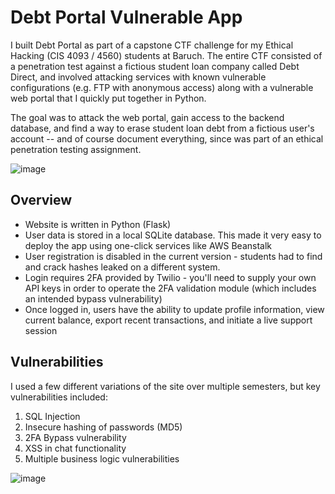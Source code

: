 # Debt Portal Vulnerable App
I built Debt Portal as part of a capstone CTF challenge for my Ethical Hacking (CIS 4093 / 4560) students at Baruch. The entire CTF consisted of a penetration test against a fictious student loan company called Debt Direct, and involved attacking services with known vulnerable configurations (e.g. FTP with anonymous access) along with a vulnerable web portal that I quickly put together in Python. 

The goal was to attack the web portal, gain access to the backend database, and find a way to erase student loan debt from a fictious user's account -- and of course document everything, since was part of an ethical penetration testing assignment.

![image](https://user-images.githubusercontent.com/46505379/153771489-9e46f146-67d5-4f6d-9906-7166c07c8f8e.png)

## Overview
* Website is written in Python (Flask)
* User data is stored in a local SQLite database. This made it very easy to deploy the app using one-click services like AWS Beanstalk
* User registration is disabled in the current version - students had to find and crack hashes leaked on a different system.
* Login requires 2FA provided by Twilio - you'll need to supply your own API keys in order to operate the 2FA validation module (which includes an intended bypass vulnerability)
* Once logged in, users have the ability to update profile information, view current balance, export recent transactions, and initiate a live support session


## Vulnerabilities
I used a few different variations of the site over multiple semesters, but key vulnerabilities included:
1. SQL Injection
2. Insecure hashing of passwords (MD5)
3. 2FA Bypass vulnerability
4. XSS in chat functionality 
5. Multiple business logic vulnerabilities 

![image](https://user-images.githubusercontent.com/46505379/153771638-0eb646e1-ad68-4205-8d12-6f2d06f24cd4.png)
